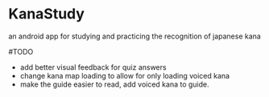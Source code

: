 # KanaStudy
an android app for studying and practicing the recognition of japanese kana

#TODO
* add better visual feedback for quiz answers
* change kana map loading to allow for only loading voiced kana
* make the guide easier to read, add voiced kana to guide.
